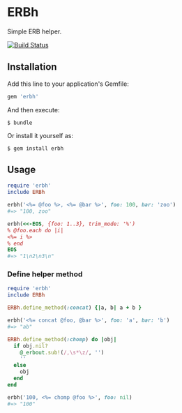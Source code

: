 # ERBh

Simple ERB helper.

[![Build Status](https://travis-ci.org/winebarrel/erbh.svg?branch=master)](https://travis-ci.org/winebarrel/erbh)

## Installation

Add this line to your application's Gemfile:

```ruby
gem 'erbh'
```

And then execute:

    $ bundle

Or install it yourself as:

    $ gem install erbh

## Usage

```ruby
require 'erbh'
include ERBh

erbh('<%= @foo %>, <%= @bar %>', foo: 100, bar: 'zoo')
#=> "100, zoo"

erbh(<<-EOS, {foo: 1..3}, trim_mode: '%')
% @foo.each do |i|
<%= i %>
% end
EOS
#=> "1\n2\n3\n"
```

### Define helper method

```ruby
require 'erbh'
include ERBh

ERBh.define_method(:concat) {|a, b| a + b }

erbh('<%= concat @foo, @bar %>', foo: 'a', bar: 'b')
#=> "ab"

ERBh.define_method(:chomp) do |obj|
  if obj.nil?
    @_erbout.sub!(/,\s*\z/, '')
    ''
  else
    obj
  end
end

erbh('100, <%= chomp @foo %>', foo: nil)
#=> "100"
```

